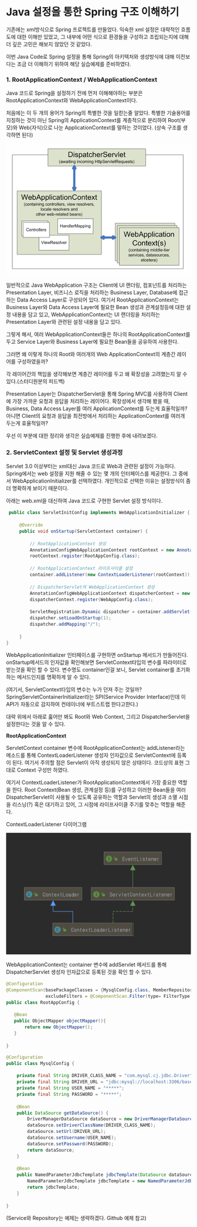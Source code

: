 
# Java 설정을 통한 Spring 구조 이해하기

기존에는 xml방식으로 Spring 프로젝트를 만들었다. 익숙한 xml 설정은 대략적인 흐름도에 대한 이해만 있었고, 그 내부에 어떤 식으로 환경들을 구성하고
조립되는지에 대해 더 깊은 고민은 해보지 않았던 것 같았다.  

이번 Java Code로 Spring 설정을 통해 Spring의 아키텍처와 생성방식에 대해 이전보다는 조금 더 이해하기 위하여 해당 실습예제를 준비하였다. 


### 1. RootApplicationContext / WebApplicationContext 

  Java 코드로 Spring을 설정하기 전에 먼저 이해해야하는 부분은 RootApplicationContext와 WebApplicationContext이다. 
 
  처음에는 이 두 개의 용어가 Spring의 특별한 것을 일컫는줄 알았다. 특별한 기술용어를 지칭하는 것이 아닌 Spring의 ApplicationContext를
 계층적으로 분리하여 Root(부모)와 Web(자식)으로 나눈 ApplicationContext를 말하는 것이었다. (상속 구조를 생각하면 된다)


 ![Screenshot](mvc_contexts.png) 

 
 일반적으로 Java WebApplication 구조는 Client에 UI 랜더링, 컴포넌트를 처리하는 Presentation Layer, 비즈니스 로직을 처리하는 Business Layer, Database에 접근하는 Data Access Layer로 구성되어 있다. 
 여기서 RootApplicationContext는 Business Layer와 Data Access Layer에 필요한 Bean 생성과 관계설정등에 대한 설정 내용을 담고 있고,
 WebApplicationContext는 UI 랜더링을 처리하는 Presentation Layer와 관련된 설정 내용을 담고 있다. 
 
 그렇게 해서, 여러 WebApplicationContext들은 하나의 RootApplicationContext를 두고 Service Layer와 Business Layer에 필요한 Bean들을 공유하여 사용한다. 
 
 그러면 왜 이렇게 하나의 Root와 여러개의 Web ApplicationContext의 계층간 레이어를 구성하였을까?
 
 각 레이어간의 책임을 생각해보면 계층간 레이어를 두고 왜 확장성을 고려했는지 알 수 있다.(스터디원분의 피드백)
 
 Presentation Layer는 DispatcherServlet을 통해 Spring MVC를 사용하여 Client에 가장 가까운 요청과 응답을 처리하는 레이어다. 확장성에서 생각해 봤을 때, 
Business, Data Access Layer를 여러 ApplicationContext를 두는게 효율적일까? 아니면 Client의 요청과 응답을 최전방에서 처리하는 ApplicationContext를 여러개 두는게 효율적일까?

우선 이 부분에 대한 정리와 생각은 실습예제를 진행한 후에 내려보겠다.
 
 
### 2. ServletContext 설정 및 Servlet 생성과정
Servlet 3.0 이상부터는 xml대신 Java 코드로 Web과 관련된 설정이 가능하다. Spring에서는 web 설정을 지원 해줄 수 있는 몇 개의 인터페이스를 제공한다.
그 중에서 WebApplicationInitializer를 선택하였다. 개인적으로 선택한 이유는 설정방식이 좀 더 명확하게 보이기 때문이다. 

아래는 web.xml을 대신하여 Java 코드로 구현한 Servlet 설정 방식이다. 
  
~~~JAVA
 public class ServletInitConfig implements WebApplicationInitializer {
 
     @Override
     public void onStartup(ServletContext container) {
 
         // RootApplicationContext 생성
         AnnotationConfigWebApplicationContext rootContext = new AnnotationConfigWebApplicationContext();
         rootContext.register(RootAppConfig.class);
 
         // RootApplicationContext 라이프사이클 설정
         container.addListener(new ContextLoaderListener(rootContext));
 
         // DispatcherServlet의 WebApplicationContext 생성
         AnnotationConfigWebApplicationContext dispatcherContext = new AnnotationConfigWebApplicationContext();
         dispatcherContext.register(WebAppConfig.class);
 
         ServletRegistration.Dynamic dispatcher = container.addServlet("dispatcher", new DispatcherServlet(dispatcherContext));
         dispatcher.setLoadOnStartup(1);
         dispatcher.addMapping("/");
        
     }
}
 ~~~
 WebApplicationInitializer 인터페이스를 구현하면 onStartup 메서드가 만들어진다. onStartup메서드의 인자값을 확인해보면 ServletContext타입의 변수를 파라미터로 받는것을 확인 할 수 있다.
 변수명도 container인걸 보니, Servlet container를 초기화하는 메서드인지를 명확하게 알 수 있다. 
 
 (여기서, ServletContext타입의 변수는 누가 던져 주는 것일까? SpringServletContainerInitializer라는 SPI(Service Provider Interface)인데 이 API가 자동으로 감지하여 컨테이너에 부트스트랩 한다고한다.)
 
 대략 위에서 아래로 훓어만 봐도 Root와 Web Context, 그리고 DispatcherServlet을 설정한다는 것을 알 수 있다. 
 
  **RootApplicationContext**
 
 ServletContext container 변수에 RootApplicationContext는 addListener라는 메소드를 통해 ContextLoaderListener 생성자 인자값으로 ServletContext에 등록이 된다. 
 여기서 주의할 점은 Servlet이 아직 생성되지 않은 상태이다. 코드상의 표현 그대로 Context 구성만 하였다.
 
 여기서 ContextLoaderListener가 RootApplicationContext에서 가장 중요한 역할을 한다. 
 Root Context(Bean 생성, 관계설정 등)를 구성하고 이러한 Bean들을 여러 DispatcherServlet이 사용될 수 있도록 공유하는 역할과
 Servlet의 생성과 소멸 시점을 리스닝(?) 혹은 대기하고 있어, 그 시점에 라이프사이클 주기를 맞추는 역할을 해준다. 
 
 ContextLoaderListener 다이어그램
   
 ![Screenshot](contextLoaderListener.png) 
 
 WebApplicationContext는 container 변수에 addServlet 메서드를 통해 DispatcherServlet 생성자 인자값으로 등록된 것을 확인 할 수 있다. 
 
 
 


 
 ~~~JAVA
@Configuration
@ComponentScan(basePackageClasses = {MysqlConfig.class, MemberRepository.class, MemberService.class},
                excludeFilters = @ComponentScan.Filter(type= FilterType.ANNOTATION, value= Controller.class))
public class RootAppConfig {

    @Bean
    public ObjectMapper objectMapper(){
        return new ObjectMapper();
    }

}
 ~~~
 ~~~JAVA
 @Configuration
 public class MysqlConfig {
    
     private final String DRIVER_CLASS_NAME = "com.mysql.cj.jdbc.Driver";
     private final String DRIVER_URL = "jdbc:mysql://localhost:3306/base?useSSL=false&characterEncoding=UTF-8&serverTimezone=UTC";
     private final String USER_NAME = "*****";
     private final String PASSWORD = "*****";
 
     @Bean
     public DataSource getDataSource() {
         DriverManagerDataSource dataSource = new DriverManagerDataSource();
         dataSource.setDriverClassName(DRIVER_CLASS_NAME);
         dataSource.setUrl(DRIVER_URL);
         dataSource.setUsername(USER_NAME);
         dataSource.setPassword(PASSWORD);
         return dataSource;
     }
 
     @Bean
     public NamedParameterJdbcTemplate jdbcTemplate(DataSource dataSource){
         NamedParameterJdbcTemplate jdbcTemplate = new NamedParameterJdbcTemplate(dataSource);
         return jdbcTemplate;
     }
 
 }
 ~~~
 (Service와 Repository는 예제는 생략하겠다. Github 예제 참고)

 

 

 

